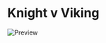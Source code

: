 <!-- # README

This README would normally document whatever steps are necessary to get the
application up and running.

Things you may want to cover:

* Ruby version

* System dependencies

* Configuration

* Database creation

* Database initialization

* How to run the test suite

* Services (job queues, cache servers, search engines, etc.)

* Deployment instructions

* ... -->

# Knight v Viking

![Preview](https://github.com/khaivubui/knight_v_viking/blob/master/docs/Web%201920%20%E2%80%93%201.png)
